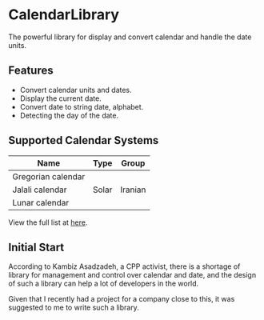 # CalendarLibrary

The powerful library for display and convert calendar and handle the date units.

## Features

- Convert calendar units and dates.
- Display the current date.
- Convert date to string date, alphabet.
- Detecting the day of the date.


## Supported Calendar Systems

| Name | Type | 	Group |
| ------------ | ------------ | ------------ |
| Gregorian calendar | | |
| Jalali calendar | Solar | Iranian |
| Lunar calendar | | |

View the full list at [here](https://en.wikipedia.org/wiki/List_of_calendars).

## Initial Start

According to Kambiz Asadzadeh, a CPP activist, there is a shortage of library for management and control over calendar and date, and the design of such a library can help a lot of developers in the world.

Given that I recently had a project for a company close to this, it was suggested to me to write such a library.
